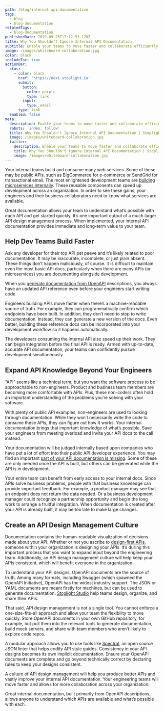 ```yaml
---
path: /blog/internal-api-documentation
tags:
  - blog
  - blog-documentation
relatedTags:
  - blog-documentation
publishedDate: 2019-09-25T17:12:53.176Z
title: Why You Shouldn't Ignore Internal API Documentation
subtitle: Enable your teams to move faster and collaborate efficiently
image: /images/whiteboard-collaboration.jpg
color: black
includeToc: true
actionBar:
  ctas:
    - color: black
      href: 'https://next.stoplight.io'
      submit:
        button:
          color: purple
          type: link
        input:
          type: email
      type: link
  enabled: false
meta:
  description: Enable your teams to move faster and collaborate efficiently
  robots: 'index, follow'
  title: Why You Shouldn't Ignore Internal API Documentation | Stoplight API Corner
  image: /images/whiteboard-collaboration.jpg
  twitter:
    description: Enable your teams to move faster and collaborate efficiently
    title: Why You Shouldn't Ignore Internal API Documentation | Stoplight API Corner
    image: /images/whiteboard-collaboration.jpg
---
```

Your internal teams build and consume many web services. Some of these may be public APIs, such as BigCommerce for e-commerce or SendGrid for transactional email. The most enlightened development teams are [building microservices internally](https://stoplight.io/blog/designing-apis-for-microservices/). These reusable components can speed up development across an organization. In order to see these gains, your engineers and their business collaborators need to know what services are available.

Great documentation allows your team to understand what’s possible with each API and get started quickly. It’s one important output of a much larger API design management process. When implemented, your internal API documentation provides immediate and long-term value to your team.
## Help Dev Teams Build Faster
Ask any developer for their top API pet peeve and it’s likely related to poor documentation. It may be inaccurate, incomplete, or just plain absent. These things don’t happen maliciously, of course. It is difficult to maintain even the most basic API docs, particularly when there are many APIs (or microservices) you are documenting alongside development.

When you [generate documentation from OpenAPI](https://stoplight.io/documentation/) descriptions, you always have an updated API reference even before your engineers start writing code.

Engineers building APIs move faster when there’s a machine-readable source of truth. For example, they can programmatically confirm which endpoints have been built. In addition, they don’t need to stop to write documentation. Instead, they can generate a new version of the docs. Even better, building these reference docs can be incorporated into your development workflow so it happens automatically.

The developers consuming the internal API also speed up their work. They can begin integration before the final API is ready. Armed with up-to-date, accurate API documentation, your teams can confidently pursue development simultaneously.
## Expand API Knowledge Beyond Your Engineers
“API” seems like a technical term, but you want the software process to be approachable to non-engineers. Product and business team members are becoming more comfortable with APIs. Plus, these non-coders often hold an important understanding of the problems you’re solving with your software.

With plenty of public API examples, non-engineers are used to looking through documentation. While they won’t necessarily write the code to consume these APIs, they can figure out how it works. Your internal documentation brings that important knowledge of what’s possible. Save your engineers from meeting overload and invite your API docs to the call instead.

Your documentation will be judged internally based upon companies who have put a lot of effort into their public API developer experience. You may find an important [part of your API documentation is missing](https://stoplight.io/blog/missing-api-documentation/). Some of these are only needed once the API is built, but others can be generated while the API is in development.

Your entire team can benefit from early access to your internal docs. Since APIs solve business problems, people with that business knowledge can provide important feedback. For example, a product manager may see that an endpoint does not return the data needed. Or a business development manager could recognize a partnership opportunity and begin the long work to arrange a fruitful integration. When documentation is created after your API is already built, it may be too late to make large changes.  
## Create an API Design Management Culture
Documentation contains the human-readable visualization of decisions made about your API. Whether or not you ascribe to [design-first APIs](https://stoplight.io/api-design-guide/basics/), someone within your organization is designing your APIs. It’s during this important process that you want to expand input beyond the engineering team. Additionally, an API design management culture will help keep your APIs consistent, which will benefit everyone in the organization.

To understand your API designs, OpenAPI documents are the source of truth. Among many formats, including Swagger (which spawned the OpenAPI Initiative), OpenAPI has the widest industry support. The JSON or YAML documents are meant firstly for machines, but can be used to generate documentation. [Stoplight Studio](https://stoplight.io/studio/) help teams design, organize, and share their APIs.

That said, API design management is not a single tool. You cannot enforce a one-size-fits-all approach and allow your team the flexibility to move quickly. Store OpenAPI documents in your own GitHub repository, for example, but pull them into the relevant tools to generate documentation, build mock servers, and share with team members who aren’t likely to explore code repos.

A modular approach allows you to use tools like [Spectral](https://stoplight.io/open-source/spectral/), an open source JSON linter that helps codify API style guides. Consistency in your API designs becomes its own implicit documentation. Ensure your OpenAPI documents are complete and go beyond technically correct by declaring rules to keep your designs consistent.

A culture of API design management will help you produce better APIs and vastly improve your internal API documentation. Your engineering teams will move faster and allows for more collaboration across your organization.

Great internal documentation, built primarily from OpenAPI descriptions, allows anyone to understand which APIs are available and what’s possible with each.
